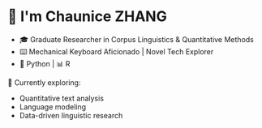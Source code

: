 # 👋 I'm Chaunice ZHANG
- 🎓 Graduate Researcher in Corpus Linguistics & Quantitative Methods
- ⌨️ Mechanical Keyboard Aficionado | Novel Tech Explorer
- 🐍 Python | 📊 R 

🔭 Currently exploring: 
- Quantitative text analysis
- Language modeling
- Data-driven linguistic research

